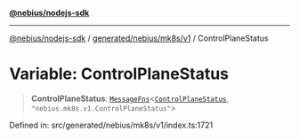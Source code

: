 [**@nebius/nodejs-sdk**](../../../../../README.md)

---

[@nebius/nodejs-sdk](../../../../../README.md) / [generated/nebius/mk8s/v1](../README.md) / ControlPlaneStatus

# Variable: ControlPlaneStatus

> **ControlPlaneStatus**: [`MessageFns`](../../../../../runtime/protos/core/interfaces/MessageFns.md)\<[`ControlPlaneStatus`](../interfaces/ControlPlaneStatus.md), `"nebius.mk8s.v1.ControlPlaneStatus"`\>

Defined in: src/generated/nebius/mk8s/v1/index.ts:1721

